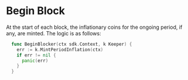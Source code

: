<!--
order: 6
-->

# Begin Block

At the start of each block, the inflationary coins for the ongoing period, if any, are minted. The logic is as follows:

```go
  func BeginBlocker(ctx sdk.Context, k Keeper) {
    err := k.MintPeriodInflation(ctx)
    if err != nil {
      panic(err)
    }
  }
```

